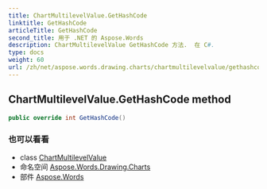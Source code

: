 ```yaml
---
title: ChartMultilevelValue.GetHashCode
linktitle: GetHashCode
articleTitle: GetHashCode
second_title: 用于 .NET 的 Aspose.Words
description: ChartMultilevelValue GetHashCode 方法.  在 C#.
type: docs
weight: 60
url: /zh/net/aspose.words.drawing.charts/chartmultilevelvalue/gethashcode/
---
```

## ChartMultilevelValue.GetHashCode method

```csharp
public override int GetHashCode()
```

### 也可以看看

* class [ChartMultilevelValue](../)
* 命名空间 [Aspose.Words.Drawing.Charts](../../../aspose.words.drawing.charts/)
* 部件 [Aspose.Words](../../../)
